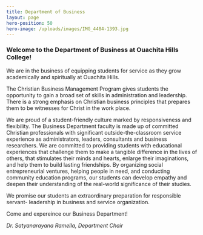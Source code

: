 ```yaml
---
title: Department of Business
layout: page
hero-position: 50
hero-image: /uploads/images/IMG_4484-1393.jpg
---
```


### Welcome to the Department of Business at Ouachita Hills College!

We are in the business of equipping students for service as they grow academically and spiritually at Ouachita Hills.

The Christian Business Management Program gives students the opportunity to gain a broad set of 
skills in administration and leadership. There is a strong emphasis on Christian business principles that 
prepares them to be witnesses for Christ in the work place.

We are proud of a student-friendly culture marked by responsiveness and flexibility. The Business Department faculty is 
made up of committed Christian professionals with significant outside-the-classroom service experience as administrators, leaders,  consultants and business researchers. We are committed to providing students with educational experiences that challenge them to make 
a tangible difference in the lives of others, that stimulates their minds and hearts, enlarge their imaginations, and help them to 
build lasting friendships. By organizing social entrepreneurial ventures, helping people in need, and conducting 
community education programs, our students can develop empathy and deepen their understanding of the real-world 
significance of their studies.


We promise our students an extraordinary preparation for responsible servant- leadership in business and service organization. 

Come and expereince our Business Department!

*Dr. Satyanarayana Ramella, Department Chair*

